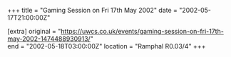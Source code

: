 +++
title = "Gaming Session on Fri 17th May 2002"
date = "2002-05-17T21:00:00Z"

[extra]
original = "https://uwcs.co.uk/events/gaming-session-on-fri-17th-may-2002-1474488930913/"    
end = "2002-05-18T03:00:00Z"
location = "Ramphal R0.03/4"
+++



